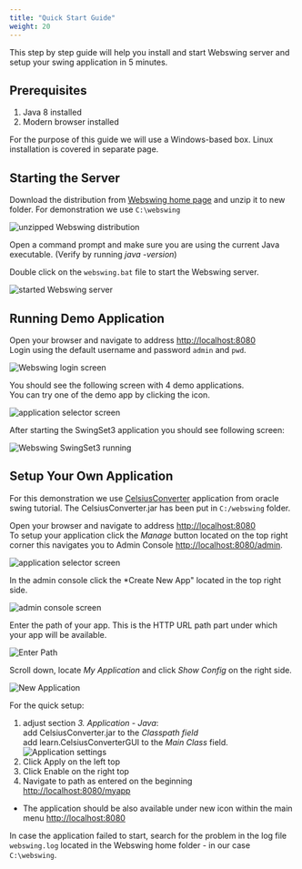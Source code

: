 ```yaml
---
title: "Quick Start Guide"
weight: 20
---
```



This step by step guide will help you install and start Webswing server and setup your swing application in 5 minutes.

## Prerequisites

1. Java 8 installed
2. Modern browser installed  

For the purpose of this guide we will use a Windows-based box. Linux installation is covered in separate page. 

## Starting the Server
Download the distribution from [Webswing home page](http://www.webswing.org) and unzip it to new folder. For demonstration we use `C:\webswing`

![unzipped Webswing distribution](../img/unzipped-distribution.png)

Open a command prompt and make sure you are using the current Java executable. (Verify by running *java -version*)

Double click on the `webswing.bat` file to start the Webswing server.

![started Webswing server](../img/webswing-running.png)

## Running Demo Application
Open your browser and navigate to address [http://localhost:8080](http://localhost:8080)  
Login using the default username and password `admin` and `pwd`.

![Webswing login screen](../img/login-screen.png)
 
You should see the following screen with 4 demo applications.  
You can try one of the demo app by clicking the icon. 

![application selector screen](../img/app-selector.png)

After starting the SwingSet3 application you should see following screen:

![Webswing SwingSet3 running](../img/swing-running.png)

## Setup Your Own Application
For this demonstration we use [CelsiusConverter](https://docs.oracle.com/javase/tutorialJWS/samples/uiswing/CelsiusConverterProject/CelsiusConverter.jar) application from oracle swing tutorial.
The CelsiusConverter.jar has been put in `C:/webswing` folder. 

Open your browser and navigate to address [http://localhost:8080](http://localhost:8080)  
To setup your application click the *Manage* button located on the top right corner this navigates you to Admin Console [http://localhost:8080/admin](http://localhost:8080/admin).

![application selector screen](../img/app-selector.png)

In the admin console click the *Create New App" located in the top right side.

![admin console screen](../img/admin-console.png)

Enter the path of your app. This is the HTTP URL path part under which your app will be available.

![Enter Path](../img/create-newapp.png)

Scroll down, locate *My Application* and click *Show Config* on the right side.

![New Application](../img/my-app.png)

For the quick setup:  

1. adjust section *3. Application - Java*:  
   add CelsiusConverter.jar to the *Classpath field*  
   add learn.CelsiusConverterGUI to the *Main Class* field.
   ![Application settings](../img/my-app2.png)
2. Click Apply on the left top
3. Click Enable on the right top
4. Navigate to path as entered on the beginning [http://localhost:8080/myapp](http://localhost:8080/myapp)
  * The application should be also available under new icon within the main menu [http://localhost:8080](http://localhost:8080)

In case the application failed to start, search for the problem in the log file `webswing.log` located in the Webswing home folder - in our case `C:\webswing`.   
